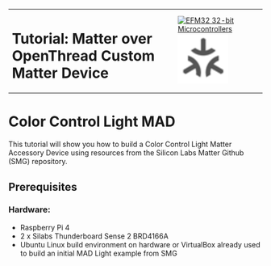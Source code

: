 <table border="0">
  <tr>
    <td align="left" valign="middle">
    <h1>Tutorial: Matter over OpenThread Custom Matter Device</h1>
  </td>
  <td align="left" valign="middle">
    <a href="https://www.silabs.com/wireless/matter">
      <img src="http://pages.silabs.com/rs/634-SLU-379/images/WGX-transparent.png"  title="Silicon Labs Gecko and Wireless Gecko MCUs" alt="EFM32 32-bit Microcontrollers" width="100
      "/>
    </a>
     <a href="https://www.silabs.com/wireless/matter">
      <img src="images/set-up-software.png
"  title="Silicon Labs Gecko and Wireless Gecko MCUs" alt="EFM32 32-bit Microcontrollers" width="100
"/>
  </td>
  </tr>
</table>

# Color Control Light MAD #

This tutorial will show you how to build a Color Control Light Matter Accessory Device using resources from the Silicon Labs Matter Github (SMG) repository.

## Prerequisites ##

### Hardware: ###

- Raspberry Pi 4
- 2 x Silabs Thunderboard Sense 2 BRD4166A 
- Ubuntu Linux build environment on hardware or VirtualBox already used to build an initial MAD Light example from SMG